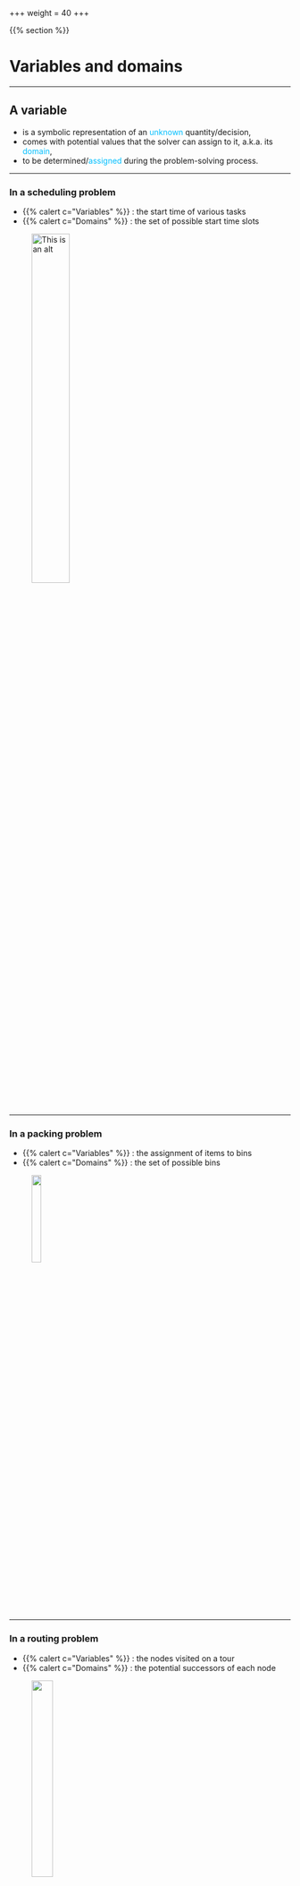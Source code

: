 +++
weight = 40
+++

{{% section %}}

# Variables and domains

---


<section data-noprocess >
<h2>A variable </h2>
<ul>
<li class="fragment">is a symbolic representation of an <span style="color:deepskyblue;">unknown</span> quantity/decision,</li>
<li class="fragment">comes with potential values that the solver can assign to it, a.k.a. its <span style="color:deepskyblue;">domain</span>,</li>
<li class="fragment">to be determined/<span style="color:deepskyblue;">assigned</span> during the problem-solving process.</li>
</ul>


<!--</section> to bind to the next section tag-->

---

### In a scheduling problem
- {{% calert c="Variables" %}} :  the start time of various tasks
- {{% calert c="Domains" %}} : the set of possible start time slots

<figure>
    <img src="/images/overview/scheduling.svg" alt="This is an alt" width="40%" >
</figure>

---

### In a packing problem
- {{% calert c="Variables" %}} : the assignment of items to bins
- {{% calert c="Domains" %}} : the set of possible bins

<figure>
    <img src="/images/overview/binpacking.svg" alt="" width="20%" >
</figure>

---

### In a routing problem
- {{% calert c="Variables" %}} : the nodes visited on a tour
- {{% calert c="Domains" %}} : the potential successors of each node

<figure>
    <img src="/images/overview/routing.svg" alt="" width="30%" >
</figure>

---

### Different types of variables are available:

- {{% ccode c="IntVar" %}} has its values in $\mathbb{Z}^1$
- {{% ccode c="IntView" %}}s relies on an {{% ccode c="IntVar" %}}
  - like {{% ccode c="IntAffineView" %}}
- {{% ccode c="BoolVar" %}} (and {{% ccode c="BoolView" %}}) has its values in {$0,1$}
	- sub-type of {{% ccode c="IntVar" %}}

</br>
</br>
<small>$1$ : But it is always necessary to declare at least an interval.</small>


---

- {{% ccode c="Task" %}} to manage with task/interval: $s+d = e$
- {{% ccode c="SetVar" %}} and {{% ccode c="SetView" %}}
- {{% ccode c="(Un)DirectedGraphVar" %}} and  {{% ccode c="GraphView" %}}
- and also {{% ccode c="RealVar" %}}

---

### Ways to declare integer variables

```java{|2-3|4|5}
Model m = new Model();
IntVar x = m.intVar("x", 0, 4);
IntVar y = m.intVar("y", new int[]{1,3,5});
IntVar[] vs = m.intVarArray("v", 4, 1, 3);
IntVar[][] ws = m.intVarMatrix("w", 2, 2, 1, 2);
```

---

### Ways to declare Boolean variables

```java{|2-3|4}
Model m = new Model();
BoolVar b = m.boolVar("b");
BoolVar[] bs = m.boolVarArray("bs", 10);
BoolVar[][] bss = m.boolVarMatrix("bss", 4, 3);
```

Similar APIs for other types of variables.

---

### Some views declaration

```java{|3|4|5}
Model m = new Model();                        
IntVar x = m.intVar("x", 0, 5);               
IntVar v = m.intView(2, x, -3); // v = 2.x - 3
BoolVar b = m.isEq(x, 2); // b = (x == 2)     
BoolVar n = b.not(); // n = !b    
```

</br>

<small>And also {{% ccode c="abs(x), mu(x, 2), neg(x), isLeq(x, 3)," %}} ...</small>

---

### Reading a variable


```java{|4|6}
Model m = new Model();                                    
IntVar x = m.intVar("x", 0, 4);                           
System.out.printf("Variable : %s = [%d, %d]\n",           
        x.getName(), x.getLB(), x.getUB());               
System.out.printf("%s is %s instantiated\n",              
        x.getName(), x.isInstantiated() ? "" : "not");   
```

outputs
```shell{}
Variable : x = [0, 4]
x is not instantiated   
```

{{% fragment %}} If instantiated, a variable can return its assignment value with `x.getValue()`. {{% /fragment %}}


---

{{< slide background="#76bde8"  >}}

###  ABCDE x 4 = EDCBA

<h2><a href="https://moodle.caseine.org/mod/vpl/view.php?id=68997" target="_blank" rel="noopener noreferrer"> >>🥛<<</a></h2>


<small>_This clickable logo indicates that a workshop is available at [Caseine](https://moodle.caseine.org/)_ </small>

---

{{< slide background="#76bde8"  >}}

### A Model

- variables
  - $\forall i \in \\{a,b,c,d,e\\}, l_i \in [ 0,9]$
- constraints
  - $\forall i\neq j \in \\{a,b,c,d,e\\}, l_i \neq l_j$
  - $39999l_a + 3990l_b + 300l_c - 960l_d - 9996l_e = 0$

---

{{< slide background="#76bde8"  >}}

###  Can you guess his year of birth?

<h2><a href="https://moodle.caseine.org/mod/vpl/view.php?id=69633" target="_blank" rel="noopener noreferrer"> >>🥛<<</a></h2>

---

{{< slide background="#76bde8"  >}}

### A Model

- parameter
  - $input$: the current year
- variables
  - $\forall i \in \\{th,hu,te,on\\}, x_i \in [0,9]$
  - $age \in [0,99]$
- Constraints
  - $x_{th} + x_{hu} + x_{te} + x_{on} = {age}$
  - $1000x_{th} + 100x_{hu} + 10x_{te} + x_{on} + age = input$


{{% /section %}}
